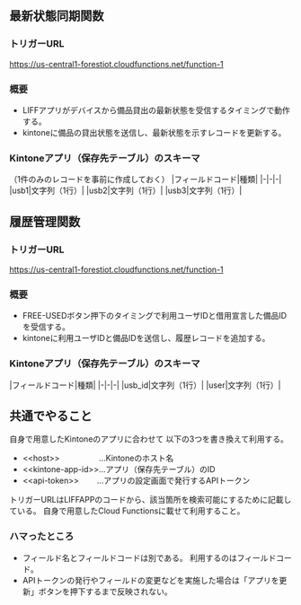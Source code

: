 ## 最新状態同期関数
### トリガーURL
https://us-central1-forestiot.cloudfunctions.net/function-1 
### 概要
- LIFFアプリがデバイスから備品貸出の最新状態を受信するタイミングで動作する。
- kintoneに備品の貸出状態を送信し、最新状態を示すレコードを更新する。

### Kintoneアプリ（保存先テーブル）のスキーマ 
（1件のみのレコードを事前に作成しておく）
|フィールドコード|種類|
|-|-|-|
|usb1|文字列（1行）|
|usb2|文字列（1行）|
|usb3|文字列（1行）|

## 履歴管理関数
### トリガーURL
https://us-central1-forestiot.cloudfunctions.net/function-1 
### 概要
- FREE-USEDボタン押下のタイミングで利用ユーザIDと借用宣言した備品IDを受信する。
- kintoneに利用ユーザIDと備品IDを送信し、履歴レコードを追加する。

### Kintoneアプリ（保存先テーブル）のスキーマ 
|フィールドコード|種類|
|-|-|-|
|usb_id|文字列（1行）|
|user|文字列（1行）|


## 共通でやること

自身で用意したKintoneのアプリに合わせて
以下の3つを書き換えて利用する。
- <\<host>>　　　　　…Kintoneのホスト名
- <\<kintone-app-id>>…アプリ（保存先テーブル）のID
- <\<api-token>>　　 …アプリの設定画面で発行するAPIトークン

トリガーURLはLIFFAPPのコードから、該当箇所を検索可能にするために記載している。
自身で用意したCloud Functionsに載せて利用すること。

### ハマったところ
- フィールド名とフィールドコードは別である。 利用するのはフィールドコード。
- APIトークンの発行やフィールドの変更などを実施した場合は「アプリを更新」ボタンを押下するまで反映されない。